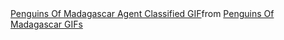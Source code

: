 <div class="tenor-gif-embed" data-postid="15368938026672877792" data-share-method="host" data-aspect-ratio="1" data-width="100%"><a href="https://tenor.com/view/penguins-of-madagascar-agent-classified-classified-gif-15368938026672877792">Penguins Of Madagascar Agent Classified GIF</a>from <a href="https://tenor.com/search/penguins+of+madagascar-gifs">Penguins Of Madagascar GIFs</a></div> <script type="text/javascript" async src="https://tenor.com/embed.js"></script>
